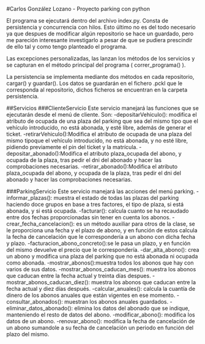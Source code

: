 #Carlos González Lozano - Proyecto parking con python

El programa se ejecutará dentro del archivo index.py.
Consta de persistencia y concurrencia con hilos. Esto último no es del todo necesario ya que despues de modificar algún repositorio se hace un guardado,
pero me pareción interesante investigarlo a pesar de que se pudiera prescindir de ello tal y como tengo planteado el programa.

Las excepciones personalizadas, las lanzan los métodos de los servicios y se capturan en el método principal del programa ( correr_programa() ).

La persistencia se implementa mediante dos métodos en cada repositorio, cargar() y guardar(). Los datos se guardarán en el fichero .pckl que le corresponda al repositorio,
dichos ficheros se encuentran en la carpeta persistencia.

##Servicios
###ClienteServicio
Este servicio manejará las funciones que se ejecutarán desde el menú de cliente. Son:
-depositarVehiculo(): modifica el atributo de ocupada de una plaza del parking que sea del mismo tipo que el vehículo introducido, no está abonada, y esté libre, 
además de generar el ticket.
-retirarVehiculo():Modifica el atributo de ocupada de una plaza del mismo tipoque el vehículo introducido, no está abonada, y no esté libre, pidiendo previamente el pin del ticket
y la matrícula.
-depositar_abonado():Modifica el atributo plaza_ocupada del abono, y ocupada de la plaza, tras pedir el dni del abonado y hacer las comprobaciones necesarias.
-retirar_abonado():Modifica el atributo plaza_ocupada del abono, y ocupada de la plaza, tras pedir el dni del abonado y hacer las comprobaciones necesarias.

###ParkingServicio
Este servicio manejará las acciones del menú parking.
-informar_plazas(): muestra el estado de todas las plazas del parking haciendo doce grupos en base a tres factores, el tipo de plaza, si está abonada, y si está ocupada.
-facturar(): calcula cuanto se ha recaudado entre dos fechas proporcionadas sin tener en cuenta los abonos.
-crear_fecha_cancelacion(): es un método auxiliar para otros de la clase, se le proporciona una fecha y el plazo de abono, y en función de estos calcula la fecha de cancelación 
que le correspondería a un abono con dicha fecha y plazo.
-facturacion_abono_concreto():se le pasa un plazo, y en función del mismo devuelve el precio que le correspondería.
-dar_alta_abono(): crea un abono y modifica una plaza del parking que no está abonada ni ocupada como abonada.
-mostrar_abonos():muestra todos los abonos que hay con varios de sus datos.
-mostrar_abonos_caducan_mes(): muestra los abonos que caducan entre la fecha actual y treinta días despues.
-mostrar_abonos_caducan_diez(): muestra los abonos que caducan entre la fecha actual y diez días después.
-calcular_anuales(): calcula la cuantía de dinero de los abonos anuales que están vigentes en ese momento.
-consultar_abonados(): muestran los abonos anuales guardados.
-eliminar_datos_abonado(): elimina los datos del abonado que se indique, manteniendo el resto de datos del abono.
-modificar_abono(): modifica los datos de un abono.
-renovar_abono(): modifica la fecha de cancelación de un abono sumandole a su fecha de cancelación un periodo en función del plazo del mismo.

